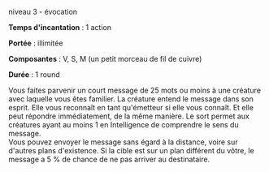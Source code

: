 niveau 3 - évocation

**Temps d'incantation** : 1 action

**Portée** : illimitée

**Composantes** : V, S, M (un petit morceau de fil de cuivre)

**Durée** : 1 round

Vous faites parvenir un court message de 25 mots ou moins à une créature avec laquelle vous êtes familier. La créature entend le message dans son esprit. Elle vous reconnaît en tant qu'émetteur si elle vous connaît. Et elle peut répondre immédiatement, de la même manière. Le sort permet aux créatures ayant au moins 1 en Intelligence de comprendre le sens du message.  
Vous pouvez envoyer le message sans égard à la distance, voire sur d'autres plans d'existence. Si la cible est sur un plan différent du vôtre, le message a 5 % de chance de ne pas arriver au destinataire.
